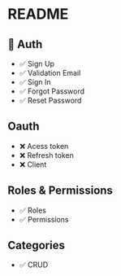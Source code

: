 # README

## 💚 Auth

- ✅ Sign Up
- ✅ Validation Email
- ✅ Sign In
- ✅ Forgot Password
- ✅ Reset Password

## Oauth

- ❌ Acess token
- ❌ Refresh token
- ❌ Client

## Roles & Permissions

- ✅ Roles
- ✅ Permissions

## Categories

- ✅ CRUD
